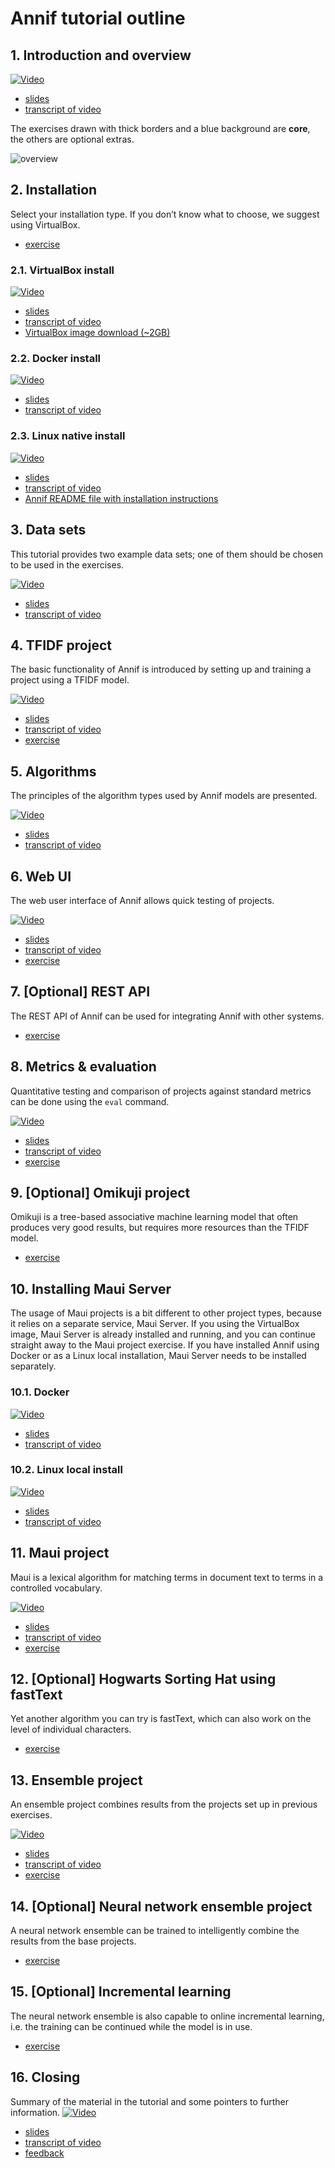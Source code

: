 # Annif tutorial outline

## 1. Introduction and overview

[![Video](/img/intro-slides-1.png)](https://www.youtube.com/watch?v=C4t1tnWslWA&list=PLa9kvrI3VLf5K-bjvVDaIWMi5CACGjPUM&index=1)

- [slides](/presentations/intro-slides.pdf)
- [transcript of video](/transcripts/intro.md)

The exercises drawn with thick borders and a blue background are **core**, the
others are optional extras.

![overview](overview.png)

## 2. Installation

Select your installation type. If you don’t know what to choose, we suggest using VirtualBox.
- [exercise](/exercises/01_install_annif.md)

### 2.1. VirtualBox install

[![Video](/img/annif-install-virtualbox-slides-1.png)](https://www.youtube.com/watch?v=l1rtJ6AO0P0&list=PLa9kvrI3VLf5K-bjvVDaIWMi5CACGjPUM&index=2)

- [slides](/presentations/annif-install-virtualbox-slides.pdf)
- [transcript of video](/transcripts/annif-install-virtualbox.md)
- [VirtualBox image download (~2GB)](https://annif.org/download/)

### 2.2. Docker install

[![Video](/img/annif-install-docker-slides-1.png)](https://www.youtube.com/watch?v=j_VeC_NeVcw&list=PLa9kvrI3VLf5K-bjvVDaIWMi5CACGjPUM&index=3)

- [slides](/presentations/annif-install-docker-slides.pdf)
- [transcript of video](/transcripts/annif-install-docker.md)

### 2.3. Linux native install

[![Video](/img/annif-install-linux-slides-1.png)](https://www.youtube.com/watch?v=5a7CJ7JF_Qk&list=PLa9kvrI3VLf5K-bjvVDaIWMi5CACGjPUM&index=4)

- [slides](/presentations/annif-install-linux-slides.pdf)
- [transcript of video](/transcripts/annif-install-linux.md)
- [Annif README file with installation instructions](https://github.com/NatLibFi/Annif/blob/master/README.md)

## 3. Data sets
This tutorial provides two example data sets; one of them should be chosen to be used in the exercises.

[![Video](/img/data-sets-slides-1.png)](https://www.youtube.com/watch?v=S4E3d3o5HWg&list=PLa9kvrI3VLf5K-bjvVDaIWMi5CACGjPUM&index=5)

- [slides](/presentations/data-sets-slides.pdf)
- [transcript of video](/transcripts/data-sets.md)

## 4. TFIDF project
The basic functionality of Annif is introduced by setting up and training a project using a TFIDF model.

[![Video](/img/tfidf-project-slides-1.png)](https://www.youtube.com/watch?v=FOdB3tJNSRM&list=PLa9kvrI3VLf5K-bjvVDaIWMi5CACGjPUM&index=6)

- [slides](/presentations/tfidf-project-slides.pdf)
- [transcript of video](/transcripts/tfidf-project.md)
- [exercise](/exercises/02_tfidf_project.md)

## 5. Algorithms
The principles of the algorithm types used by Annif models are presented.

[![Video](/img/algorithms-slides-1.png)](https://www.youtube.com/watch?v=xyobh-T6lNQ&list=PLa9kvrI3VLf5K-bjvVDaIWMi5CACGjPUM&index=7)

- [slides](/presentations/algorithms-slides.pdf)
- [transcript of video](/transcripts/algorithms.md)

## 6. Web UI
The web user interface of Annif allows quick testing of projects.

[![Video](/img/web-ui-slides-1.png)](https://www.youtube.com/watch?v=unid4yNtMR0&list=PLa9kvrI3VLf5K-bjvVDaIWMi5CACGjPUM&index=8)

- [slides](/presentations/web-ui-slides.pdf)
- [transcript of video](/transcripts/web-ui.md)
- [exercise](/exercises/03_web_ui.md)

## 7. [Optional] REST API
The REST API of Annif can be used for integrating Annif with other systems.
- [exercise](/exercises/07_rest_api.md)


## 8. Metrics & evaluation
Quantitative testing and comparison of projects against standard metrics can be done using the `eval` command.

[![Video](/img/metrics-and-evaluation-slides-1.png)](https://www.youtube.com/watch?v=OhiAZ64dCUQ&list=PLa9kvrI3VLf5K-bjvVDaIWMi5CACGjPUM&index=9)

- [slides](/presentations/metrics-and-evaluation-slides.pdf)
- [transcript of video](/transcripts/metrics-and-evaluation.md)
- [exercise](/exercises/04_evaluate.md)

## 9. [Optional] Omikuji project
Omikuji is a tree-based associative machine learning model that often produces very good results, but requires more resources than the TFIDF model.
- [exercise](/exercises/08_omikuji_project.md)

## 10. Installing Maui Server
The usage of Maui projects is a bit different to other project types, because it relies on a separate service, Maui Server. If you using the VirtualBox image, Maui Server is already installed and running, and you can continue straight away to the Maui project exercise. If you have installed Annif using Docker or as a Linux local installation, Maui Server needs to be installed separately.

### 10.1. Docker

[![Video](/img/mauiserver-install-docker-slides-1.png)](https://www.youtube.com/watch?v=F4ALM6m5_t0&list=PLa9kvrI3VLf5K-bjvVDaIWMi5CACGjPUM&index=10)

- [slides](/presentations/mauiserver-install-docker-slides.pdf)
- [transcript of video](/transcripts/mauiserver-install-docker.md)

### 10.2. Linux local install

[![Video](/img/mauiserver-install-linux-slides-1.png)](https://www.youtube.com/watch?v=cac2ULKALNA&list=PLa9kvrI3VLf5K-bjvVDaIWMi5CACGjPUM&index=11)

- [slides](/presentations/mauiserver-install-linux-slides.pdf)
- [transcript of video](/transcripts/mauiserver-install-linux.md)

## 11. Maui project
Maui is a lexical algorithm for matching terms in document text to terms in a controlled vocabulary.

[![Video](/img/maui-project-slides-1.png)](https://www.youtube.com/watch?v=YHZ9vIAN5uQ&list=PLa9kvrI3VLf5K-bjvVDaIWMi5CACGjPUM&index=12)

- [slides](/presentations/maui-project-slides.pdf)
- [transcript of video](/transcripts/maui-project.md)
- [exercise](/exercises/05_maui_project.md)

## 12. [Optional] Hogwarts Sorting Hat using fastText
Yet another algorithm you can try is fastText, which can also work on the level of individual characters.
- [exercise](/exercises/09_hogwarts.md)

## 13. Ensemble project
An ensemble project combines results from the projects set up in previous exercises.

[![Video](/img/ensemble-project-slides-1.png)](https://www.youtube.com/watch?v=v7vyU0jjOyg&list=PLa9kvrI3VLf5K-bjvVDaIWMi5CACGjPUM&index=13)

- [slides](/presentations/ensemble-project-slides.pdf)
- [transcript of video](/transcripts/ensemble-project.md)
- [exercise](/exercises/06_ensemble_project.md)

## 14. [Optional] Neural network ensemble project
A neural network ensemble can be trained to intelligently combine the results from the base projects.

- [exercise](/exercises/10_nn_ensemble_project.md)

## 15. [Optional] Incremental learning
The neural network ensemble is also capable to online incremental learning, i.e. the training can be continued while the model is in use.

- [exercise](/exercises/11_incremental_learning.md)

## 16. Closing
Summary of the material in the tutorial and some pointers to further information.
[![Video](/img/closing-slides-1.png)](https://www.youtube.com/watch?v=gIZLWqVaXAA&list=PLa9kvrI3VLf5K-bjvVDaIWMi5CACGjPUM&index=14)

- [slides](/presentations/closing-slides.pdf)
- [transcript of video](/transcripts/closing.md)
- [feedback](https://forms.gle/hrY4oxfg9MB6YiEc7)
